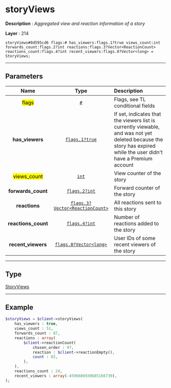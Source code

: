 # storyViews

**Description** : *Aggregated view and reaction information of a story*

**Layer** : 214

```tl
storyViews#8d595cd6 flags:# has_viewers:flags.1?true views_count:int forwards_count:flags.2?int reactions:flags.3?Vector<ReactionCount> reactions_count:flags.4?int recent_viewers:flags.0?Vector<long> = StoryViews;
```

---

## Parameters

| Name | Type | Description |
| :---: | :---: | :--- |
| <mark>flags</mark> | [`#`](type/#) | Flags, see TL conditional fields |
| **has_viewers** | [`flags.1?true`](type/true) | If set, indicates that the viewers list is currently viewable, and was not yet deleted because the story has expired while the user didn't have a Premium account |
| <mark>views_count</mark> | [`int`](type/int) | View counter of the story |
| **forwards_count** | [`flags.2?int`](type/int) | Forward counter of the story |
| **reactions** | [`flags.3?Vector<ReactionCount>`](type/ReactionCount) | All reactions sent to this story |
| **reactions_count** | [`flags.4?int`](type/int) | Number of reactions added to the story |
| **recent_viewers** | [`flags.0?Vector<long>`](type/long) | User IDs of some recent viewers of the story |

---

## Type

[StoryViews](type/StoryViews)

---

## Example

```php
$storyViews = $client->storyViews(
	has_viewers : true,
	views_count : 51,
	forwards_count : 87,
	reactions : array(
		$client->reactionCount(
			chosen_order : 97,
			reaction : $client->reactionEmpty(),
			count : 82,
		),
	),
	reactions_count : 24,
	recent_viewers : array(-4596606930685166739),
);
```